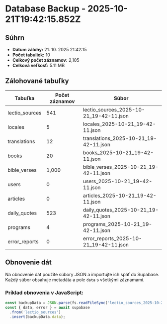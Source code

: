 # Database Backup - 2025-10-21T19:42:15.852Z

## Súhrn

- **Dátum zálohy:** 21. 10. 2025 21:42:15
- **Počet tabuliek:** 10
- **Celkový počet záznamov:** 2,105
- **Celková veľkosť:** 5.11 MB

## Zálohované tabuľky

| Tabuľka | Počet záznamov | Súbor |
|---------|----------------|-------|
| lectio_sources | 541 | lectio_sources_2025-10-21_19-42-11.json |
| locales | 5 | locales_2025-10-21_19-42-11.json |
| translations | 12 | translations_2025-10-21_19-42-11.json |
| books | 20 | books_2025-10-21_19-42-11.json |
| bible_verses | 1,000 | bible_verses_2025-10-21_19-42-11.json |
| users | 0 | users_2025-10-21_19-42-11.json |
| articles | 0 | articles_2025-10-21_19-42-11.json |
| daily_quotes | 523 | daily_quotes_2025-10-21_19-42-11.json |
| programs | 4 | programs_2025-10-21_19-42-11.json |
| error_reports | 0 | error_reports_2025-10-21_19-42-11.json |

## Obnovenie dát

Na obnovenie dát použite súbory JSON a importujte ich späť do Supabase.
Každý súbor obsahuje metadáta a pole `data` s všetkými záznamami.

### Príklad obnovenia v JavaScript:
```javascript
const backupData = JSON.parse(fs.readFileSync('lectio_sources_2025-10-21_19-42-11.json', 'utf8'));
const { data, error } = await supabase
  .from('lectio_sources')
  .insert(backupData.data);
```
